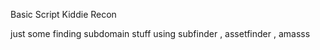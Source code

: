 Basic Script Kiddie Recon

just some finding subdomain stuff using subfinder , assetfinder , amasss 
